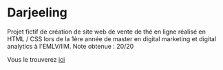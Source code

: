 # Darjeeling

Projet fictif de création de site web de vente de thé en ligne réalisé en HTML / CSS lors de la 1ère année de master en digital marketing et digital analytics à l'EMLV/IIM.
Note obtenue : 20/20

Vous le trouverez [ici](https://hugomesones.github.io/darjeeling.github.io/)
